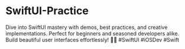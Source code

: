 # SwiftUI-Practice
Dive into SwiftUI mastery with demos, best practices, and creative implementations. Perfect for beginners and seasoned developers alike. Build beautiful user interfaces effortlessly! 🚀📱 #SwiftUI #iOSDev #Swift
